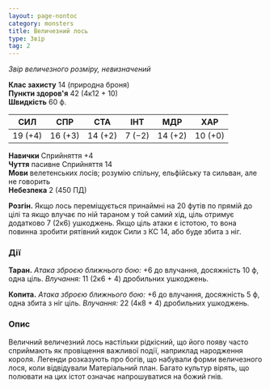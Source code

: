 ```yaml
---
layout: page-nontoc
category: monsters
title: Величезний лось
type: Звір
tag: 2
---
```


_Звір величезного розміру, невизначений_

**Клас захисту** 14 (природна броня)    
**Пункти здоров'я** 42 (4к12 + 10)    
**Швидкість** 60 ф.

| СИЛ     | СПР     | СТА     | ІНТ    | МДР     | ХАР     |
| ------- | ------- | ------- | ------ | ------- | ------- |
| 19 (+4) | 16 (+3) | 14 (+2) | 7 (−2) | 14 (+2) | 10 (+0) |

**Навички** Сприйняття +4    
**Чуття** пасивне Сприйняття  14  
**Мови** велетенських лосів; розумію спільну, ельфійську та сильван, але не говорить    
**Небезпека** 2 (450 ПД)

**Розгін.** Якщо лось переміщується принаймні на 20 футів по прямій до цілі та якщо влучає по ній тараном у той самий хід, ціль отримує додатково 7 (2к6) ушкоджень. Якщо ціль атаки є істотою, то вона повинна зробити рятівний кидок Сили з КС 14, або буде збита з ніг.

### Дії
**Таран.** _Атака зброєю ближнього бою:_ +6 до влучання, досяжність 10 ф, одна ціль. _Влучання:_ 11 (2к6 + 4) дробильних ушкоджень.    

**Копита.** _Атака зброєю ближнього бою:_ +6 до влучання, досяжність 5 ф, одна збита з ніг ціль. _Влучання:_ 22 (4к8 + 4) дробильних ушкоджень.

### Опис
Величний величезний лось настільки рідкісний, що його появу часто сприймають як провіщення важливої події, наприклад народження короля. Легенди розказують про богів, що набували форми величезного лося, коли відвідували Матеріальний план. Багато культур вірять, що полювати на цих істот означає напрошуватися на божий гнів. 
